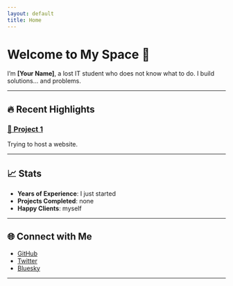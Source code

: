 ```yaml
---
layout: default
title: Home
---
```


# Welcome to My Space 🚀

I’m **[Your Name]**, a lost IT student who does not know what to do. I build solutions... and problems. 

---

## 🔥 Recent Highlights

### [🚀 Project 1](#)
Trying to host a website.  

---

## 📈 Stats

- **Years of Experience**: I just started  
- **Projects Completed**: none
- **Happy Clients**: myself

---

## 🌐 Connect with Me

- [GitHub](https://github.com/cirknow)
- [Twitter](https://twitter.com/lan_lan_04)
- [Bluesky](https://bsky.app/profile/yownder.bsky.social)

---
